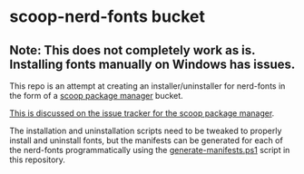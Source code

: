 # scoop-nerd-fonts bucket

## Note: This does not completely work as is. Installing fonts manually on Windows has issues.

This repo is an attempt at creating an installer/uninstaller for nerd-fonts in the form of a [scoop package manager](https://github.com/lukesampson/scoop) bucket.

[This is discussed on the issue tracker for the scoop package manager](https://github.com/lukesampson/scoop-extras/pull/500).

The installation and uninstallation scripts need to be tweaked to properly install and uninstall fonts, but the manifests can be generated for each of the nerd-fonts programmatically using the [generate-manifests.ps1](https://github.com/matthewjberger/scoop-nerd-fonts/blob/master/bin/generate-manifests.ps1) script in this repository.
